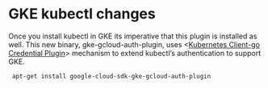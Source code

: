 # GKE kubectl changes
Once you install kubectl in GKE its imperative that this plugin is installed as well. This new binary, gke-gcloud-auth-plugin, uses <[Kubernetes Client-go Credential Plugin](https://kubernetes.io/docs/reference/access-authn-authz/authentication/#client-go-credential-plugins)> mechanism to extend kubectl’s authentication to support GKE.

```
 apt-get install google-cloud-sdk-gke-gcloud-auth-plugin
```